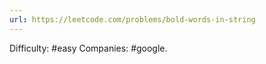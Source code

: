 ```yaml
---
url: https://leetcode.com/problems/bold-words-in-string
---
```


Difficulty: #easy
Companies: #google.